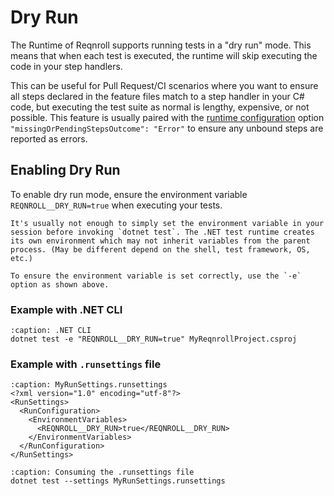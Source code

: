 # Dry Run

The Runtime of Reqnroll supports running tests in a "dry run" mode. This means that when each test is executed, the runtime will skip executing the code in your step handlers.

This can be useful for Pull Request/CI scenarios where you want to ensure all steps declared in the feature files match to a step handler in your C# code, but executing the test suite as normal is lengthy, expensive, or not possible. This feature is usually paired with the [runtime configuration](../installation/configuration.md#runtime) option `"missingOrPendingStepsOutcome": "Error"` to ensure any unbound steps are reported as errors.

## Enabling Dry Run
To enable dry run mode, ensure the environment variable `REQNROLL__DRY_RUN=true` when executing your tests.

```{note}
It's usually not enough to simply set the environment variable in your session before invoking `dotnet test`. The .NET test runtime creates its own environment which may not inherit variables from the parent process. (May be different depend on the shell, test framework, OS, etc.)

To ensure the environment variable is set correctly, use the `-e` option as shown above.
```

### Example with .NET CLI
```{code-block} pwsh
:caption: .NET CLI
dotnet test -e "REQNROLL__DRY_RUN=true" MyReqnrollProject.csproj
```

### Example with `.runsettings` file
```{code-block} xml
:caption: MyRunSettings.runsettings
<?xml version="1.0" encoding="utf-8"?>
<RunSettings>
  <RunConfiguration>
    <EnvironmentVariables>
      <REQNROLL__DRY_RUN>true</REQNROLL__DRY_RUN>
    </EnvironmentVariables>
  </RunConfiguration>
</RunSettings>
```

```{code-block} pwsh
:caption: Consuming the .runsettings file
dotnet test --settings MyRunSettings.runsettings
```